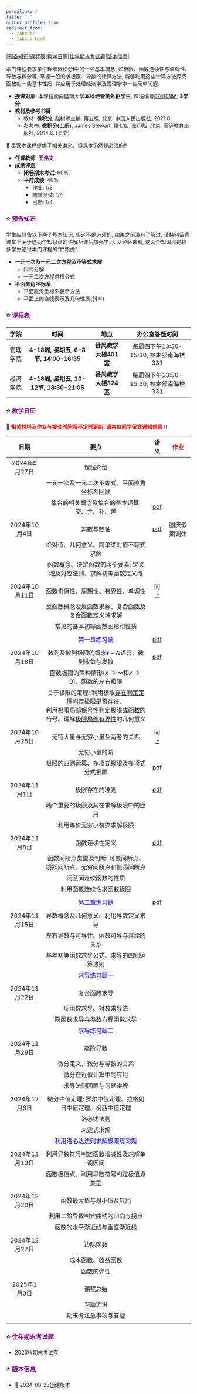 ```yaml
---
permalink: /
title: " "
author_profile: true
redirect_from: 
  - /about/
  - /about.html
---
```

|[预备知识](#1)|[课程表](#2)|[教学日历](#3)|[往年期末考试题](#4)|[版本信息](#5)|

本门课程要求学生理解微积分I中的一些基本概念, 如极限、函数连续性与单调性、导数与微分等, 掌握一般的求极限、导数的计算方法, 能够利用这些计算方法探究函数的一些基本性质, 并应用于处理经济学及管理学中一些简单问题.

* **授课对象**: 本课程面向暨南大学**本科经管类外招学生**, 课程编号<u>07010156</u>, **3学分**
* **教材及参考书目**
  * 教材: **微积分**, 赵树嫄主编, 第五版, 北京: 中国人民出版社, 2021.8.
  * 参考书: **微积分(上册),**  James Stewart, 第七版, 影印版, 北京: 高等教育出版社, 2014.6. (英文)

📢 尽管本课程提供了相关讲义，但课本仍然是必须的‼️

* **任课教师**: <a href="https://wangyuanhao.github.io" style="text-decoration:none;color:purple">**王伟文**</a>
* **成绩评定**
  * **闭卷期末考试**: 60%
  * **平时成绩**: 40%
    * 作业: 1/2
    * 随堂测试: 1/4
    * 出勤: 1/4

### ⭐️ <font color=purple><a name='1' style="text-decoration:none;color:purple">预备知识</a></font>

学生应具备以下两个基本知识, 但这不是必须的, 如果之前没有了解过, 请特别留意课堂上关于这两个知识点的讲解及课后加强学习. 从经验来看, 这两个知识点是较多学生通过本门课程的“拦路虎”.

* **一元一次及一元二次方程及不等式求解**
  * 因式分解
  * 一元二次方程求根公式
* **平面直角坐标系**
  * 平面直角坐标系表示方法
  * 平面上的直线表示及几何性质(斜率)

### ⭐️ <a name="2" style="text-decoration:none;color:purple">课程表</a>

|   学院   |                   时间                   |         地点          |             办公室答疑时间             |
| :------: | :--------------------------------------: | :-------------------: | :------------------------------------: |
| 管理学院 |  **4-18周, 星期五, 6-8节, 14:00-16:35**  | **番禺教学大楼401室** | 每周四下午13:30-15:30, 校本部南海楼331 |
| 经济学院 | **4-18周, 星期五, 10-12节, 18:30-21:05** | **番禺教学大楼324室** | 每周四下午13:30-15:30, 校本部南海楼331 |

### ⭐️ <a name="3" style="text-decoration:none;color:purple">教学日历</a>

📢 **<font color=red>相关材料及作业与提交时间将不定时更新, 请各位同学留意通知信息</font>** ‼️

|      日期      |                             要点                             |               讲义               | <font color=red>作业</font> |
| :------------: | :----------------------------------------------------------: | :------------------------------: | :-------------------------: |
| 2024年9月27日  |                           课程介绍                           |                                  |                             |
|                |         一元一次及一元二次不等式、平面直角坐标系回顾         |                                  |                             |
|                |        集合的相关概念及集合的基本运算: 交、并、补、差        |    [pdf](../notes/part1.pdf)     |                             |
|                |                                                              |                                  |                             |
| 2024年10月4日  |                          实数与数轴                          |    [pdf](../notes/part2.pdf)     |        国庆假期调休         |
|                |            绝对值、几何意义、简单绝对值不等式求解            |                                  |                             |
|                | 函数概念、决定函数的两个要素: 定义域及对应法则、求解初等函数定义域 |                                  |                             |
|                |                             []()                             |                                  |                             |
| 2024年10月11日 |              函数奇偶性、周期性、有界性、单调性              |               同上               |                             |
|                |     反函数概念及反函数求解、复合函数及复合函数定义域求解     |                                  |                             |
|                |                 常见的基本初等函数图形和性质                 |                                  |                             |
|                |                                                              |                                  |                             |
|                |             <font color=blue>第一章练习题</font>             | [pdf](../notes/Ch1_exercise.pdf) |                             |
|                |                                                              |                                  |                             |
| 2024年10月18日 |     数列及数列极限的概念$\epsilon-N$语言、数列收敛与发散     |    [pdf](../notes/part3.pdf)     |                             |
|                | 函数极限的两种情形($x\rightarrow \infty$和$x\rightarrow 0$)、函数的左右极限 |                                  |                             |
|                | 关于极限的定理: 利用极限<u>存在判定定理判定</u>极限是否存在、<br />利用<u>极限局部保号性</u>判定极限或函数的符号、理解<u>极限局部有界性</u>的几何意义 |                                  |                             |
|                |                                                              |                                  |                             |
| 2024年10月25日 |                无穷大量与无穷小量及两者的关系                |               同上               |                             |
|                |                         无穷小量的阶                         |                                  |                             |
|                |          极限的四则运算、多项式极限及多项式分式极限          |    [pdf](../notes/part4.pdf)     |                             |
|                |                                                              |                                  |                             |
| 2024年11月1日  |                        极限存在的准则                        |    [pdf](../notes/part5.pdf)     |                             |
|                |             两个重要的极限及其在求解极限中的应用             |                                  |                             |
|                |                  利用等价无穷小替换求解极限                  |                                  |                             |
|                |                                                              |                                  |                             |
| 2024年11月8日  |                        函数连续性定义                        |    [pdf](../notes/part6.pdf)     |                             |
|                | 函数间断点类型及判断: 可去间断点、跳跃间断点、无穷间断点和振荡间断点 |                                  |                             |
|                |                     闭区间连续函数的性质                     |                                  |                             |
|                |                   利用函数连续性求函数极限                   |                                  |                             |
|                |                                                              |                                  |                             |
|                |             <font color=blue>第二章练习题</font>             | [pdf](../notes/Ch2_exercise.pdf) |                             |
|                |                                                              |                                  |                             |
| 2024年11月15日 |             导数概念及几何意义、利用导数定义求导             |                                  |                             |
|                |            左右导数与可导性、函数可导与连续的关系            |                                  |                             |
|                |           基本初等函数求导公式、求导的四则运算法则           |                                  |                             |
|                |             <font color=blue>求导练习题一</font>             |                                  |                             |
|                |                                                              |                                  |                             |
| 2024年11月22日 |                         复合函数求导                         |                                  |                             |
|                |                    反函数求导、对数求导法                    |                                  |                             |
|                |                 隐函数求导与参数方程函数求导                 |                                  |                             |
|                |             <font color=blue>求导练习题二</font>             |                                  |                             |
|                |                                                              |                                  |                             |
| 2024年11月29日 |                           高阶导数                           |                                  |                             |
|                |                  微分定义、微分与导数的关系                  |                                  |                             |
|                |                    微分在近似计算中的应用                    |                                  |                             |
|                |                    求导法则回顾与习题讲解                    |                                  |                             |
|                |                                                              |                                  |                             |
| 2024年12月6日  |  微分中值定理: 罗尔中值定理、拉格朗日中值定理、柯西中值定理  |                                  |                             |
|                |                          洛必达法则                          |                                  |                             |
|                |                          未定式求解                          |                                  |                             |
|                |     <font color=blue>利用洛必达法则求解极限练习题</font>     |                                  |                             |
|                |                                                              |                                  |                             |
| 2024年12月13日 |           利用导数符号判定函数增减性及求解单调区间           |                                  |                             |
|                |            函数极值点、利用导数符号判定极值点类型            |                                  |                             |
|                |                                                              |                                  |                             |
| 2024年12月20日 |                   函数最大值与最小值及应用                   |                                  |                             |
|                |               利用二阶导数判定曲线的凹向与拐点               |                                  |                             |
|                |                 函数的水平渐近线与垂直渐近线                 |                                  |                             |
|                |                                                              |                                  |                             |
| 2024年12月27日 |                           边际函数                           |                                  |                             |
|                |                      成本函数、收益函数                      |                                  |                             |
|                |                          函数的弹性                          |                                  |                             |
|                |                                                              |                                  |                             |
|  2025年1月3日  |                           课程总结                           |                                  |                             |
|                |                           习题选讲                           |                                  |                             |
|                |                     期末考注意事项与答疑                     |                                  |                             |
|                |                                                              |                                  |                             |

### ⭐️ <a name="4" style="text-decoration:none;color:purple">往年期末考试题</a>

* 2023秋期末考试卷

### ⭐️ <a name="5" style="text-decoration:none;color:purple">版本信息</a>

* 📢 2024-08-23创建版本
